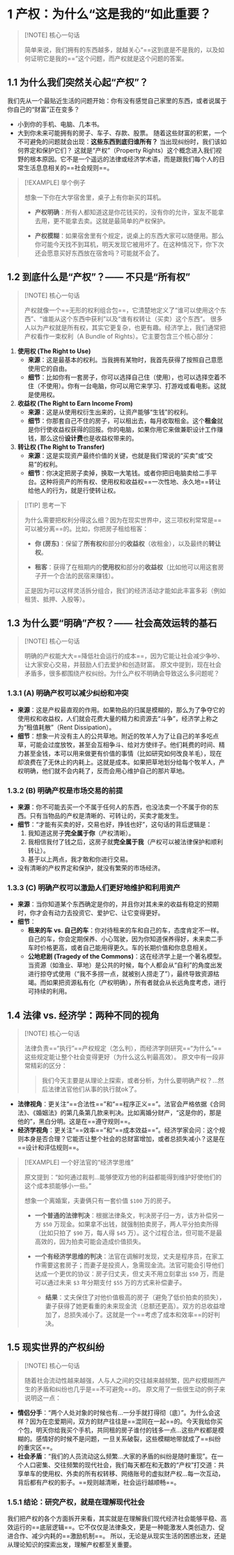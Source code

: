 # 1 产权：为什么“这是我的”如此重要？
> [!NOTE] 核心一句话
> 
> 简单来说，我们拥有的东西越多，就越关心“==这到底是不是我的，以及如何证明它是我的==”这个问题，而产权就是这个问题的答案。
## 1.1 为什么我们突然关心起“产权”？
我们先从一个最贴近生活的问题开始：你有没有感觉自己家里的东西，或者说属于你自己的“财富”正在变多？
- 小到你的手机、电脑、几本书。
- 大到你未来可能拥有的房子、车子、存款、股票。
随着这些财富的积累，一个不可避免的问题就会出现：**这些东西到底归谁所有？** 当出现纠纷时，我们该如何界定和保护它们？
这就是“产权”（Property Rights）这个概念进入我们视野的根本原因。它不是一个遥远的法律或经济学术语，而是跟我们每个人的日常生活息息相关的==社会规则==。
> [!EXAMPLE] 举个例子
> 
> 想象一下你在大学宿舍里，桌子上有你新买的耳机。
> 
> - **产权明确**：所有人都知道这是你花钱买的，没有你的允许，室友不能拿去用，更不能拿去卖。这就是最简单的产权保护。
>     
> - **产权模糊**：如果宿舍里有个规定，说桌上的东西大家可以随便用。那么你可能今天找不到耳机，明天发现它被用坏了。在这种情况下，你下次还会愿意买好东西放在宿舍吗？可能就不会了。
>     
## 1.2 到底什么是“产权”？—— 不只是“所有权”
> [!NOTE] 核心一句话
> 
> 产权就像一个==无形的权利组合包==，它清楚地定义了“谁可以使用这个东西”、“谁能从这个东西中获利”以及“谁有权转让（买卖）这个东西”。
很多人以为产权就是所有权，其实它更复杂，也更有趣。经济学上，我们通常把产权看作一束权利（A Bundle of Rights）。它主要包含三个核心部分：
1. **使用权 (The Right to Use)**
    - **来源**：这是最基本的权利。当我拥有某物时，我首先获得了按照自己意愿使用它的自由。
    - **细节**：比如你有一套房子，你可以选择自己住（使用），也可以选择空着不住（不使用）。你有一台电脑，你可以用它来学习、打游戏或看电影。这就是使用权。
2. **收益权 (The Right to Earn Income From)**
    - **来源**：这是从使用权衍生出来的，让资产能够“生钱”的权利。
    - **细节**：你那套自己不住的房子，可以租出去，每月收取租金。这个**租金**就是你行使收益权获得的回报。你的电脑，如果你用它来做兼职设计工作赚钱，那么这份**设计费**也是收益权带来的。
3. **转让权 (The Right to Transfer)**
    - **来源**：这是实现资产最终价值的关键，也就是我们常说的“买卖”或“交易”的权利。
    - **细节**：你决定把房子卖掉，换取一大笔钱。或者你把旧电脑卖给二手平台。这种将资产的所有权、使用权和收益权==一次性地、永久地==转让给他人的行为，就是行使转让权。
> [!TIP] 思考一下
> 
> 为什么需要把权利分得这么细？因为在现实世界中，这三项权利常常是==可以被分离==的。比如，你把房子租给租客：
> 
> - **你 (房东)**：保留了**所有权**和部分的**收益权**（收租金），以及最终的**转让权**。
>     
> - **租客**：获得了在租期内的**使用权**和部分的**收益权**（比如他可以用这套房子开一个合法的民宿来赚钱）。
>     
> 
> 正是因为可以这样灵活拆分组合，我们的经济活动才能如此丰富多彩（例如租赁、抵押、入股等）。
## 1.3 为什么要“明确”产权？—— 社会高效运转的基石
> [!NOTE] 核心一句话
> 
> 明确的产权能大大==降低社会运行的成本==，因为它能让社会减少争吵、让大家安心交易，并鼓励人们去爱护和创造财富。
原文中提到，现在社会矛盾多，很多都围绕产权纠纷。为什么产权不明确会导致这么多问题呢？
### 1.3.1 (A) 明确产权可以减少纠纷和冲突
- **来源**：这是产权最直观的作用。如果物品的归属是模糊的，那么为了争夺它的使用权和收益权，人们就会花费大量的精力和资源去“斗争”，经济学上称之为“租值耗散”（Rent Dissipation）。
- **细节**：想象一片没有主人的公共草地。附近的牧羊人为了让自己的羊多吃点草，可能会过度放牧，甚至会互相争斗、给对方使绊子。他们耗费的时间、精力甚至金钱，本可以用来做更有价值的事情（比如研究如何改良羊毛），现在却浪费在了无休止的内耗上。这就是成本。如果把草地划分给每个牧羊人，产权明确，他们就不会内耗了，反而会用心维护自己的那片草地。
### 1.3.2 (B) 明确产权是市场交易的前提
- **来源**：你不可能去买一个不属于任何人的东西，也没法卖一个不属于你的东西。只有当物品的产权是清晰的、可转让的，买卖才能发生。
- **细节**：“才能有买卖的好，交易也好，挣钱也好”，这句话的背后逻辑是：
    1. 我知道这房子**完全属于你**（产权清晰）。
    2. 我相信我付了钱之后，这房子就**完全属于我**（产权可以被法律保护和顺利转让）。
    3. 基于以上两点，我才敢和你进行交易。
- 没有清晰的产权界定和保护，就没有繁荣的市场经济。
### 1.3.3 (C) 明确产权可以激励人们更好地维护和利用资产
- **来源**：当你知道某个东西确定是你的，并且你对其未来的收益有稳定的预期时，你才会有动力去投资它、爱护它、让它变得更好。
- **细节**：
    - **租来的车 vs. 自己的车**：你对待租来的车和自己的车，态度肯定不一样。自己的车，你会定期保养、小心驾驶，因为你知道保养得好，未来卖二手车时价格更高，或者自己能用得更久。车的长期价值和你息息相关。
    - **公地悲剧 (Tragedy of the Commons)**：这在经济学上是一个著名模型。当资源（如渔业、草地）是公共的时候，每个人都会从“自利”的角度出发进行掠夺式使用（“我不多捞一点，就被别人捞走了”），最终导致资源枯竭。而如果把资源私有化（产权明确），所有者就会从长远角度考虑，进行可持续的利用。
## 1.4 法律 vs. 经济学：两种不同的视角
> [!NOTE] 核心一句话
> 
> 法律负责==“执行”==产权规定（怎么判），而经济学则研究==“为什么”==这些规定能让整个社会变得更好（为什么这么判最高效）。
原文中有一段非常精彩的区分：
> > 我们今天主要是从理论上探索，或者分析，为什么要明确产权？...然后法律法官他们从事的执行就ok了。
- **法律视角**：更关注“==合法性==”和“==程序正义==”。法官会严格依据《合同法》、《婚姻法》的第几条第几款来判决。比如离婚分财产，“这是你的，那是他的”，黑白分明。这是在==遵守规则==。
- **经济学视角**：更关注“==效率==”和“==成本效益==”。经济学家会问：这个规则本身是否合理？它能否让整个社会的总财富增加，或者总损失减小？这是在==设计和评估规则==。
> [!EXAMPLE] 一个好法官的“经济学思维”
> 
> 原文提到：“如何通过裁判...能够使双方他的利益都能得到维护好使他们的这个成本损能够小一些。”
> 
> 想象一个离婚案，夫妻俩只有一套价值 `$100` 万的房子。
> 
> - **一个普通的法律判决**：根据法律条文，判决房子归一方，该方补偿另一方 `$50` 万现金。如果拿不出钱，就强制拍卖房子，两人平分拍卖所得（比如只拍了 `$90` 万，每人得 `$45` 万）。这个过程合法，但可能不是最高效的，因为拍卖可能会造成价值损失。
>     
> - **一个有经济学思维的判决**：法官在调解时发现，丈夫是程序员，在家工作需要这套房子；而妻子是投资人，急需现金流。法官可能会引导他们达成一个更优的协议：房子归丈夫，但丈夫不用立刻拿出 `$50` 万，而是可以通过未来 `$3` 年分期支付 `$55` 万的方式来补偿妻子。
>     
>     - **结果**：丈夫保住了对他价值极高的房子（避免了低价拍卖的损失），妻子获得了她更看重的未来现金流（总额还更高）。双方的总收益增加了，总损失减小了。这就是一个==考虑了成本和效率==的好判决。
>         
## 1.5 现实世界的产权纠纷
> [!NOTE] 核心一句话
> 
> 随着社会流动性越来越强，人与人之间的交往越来越频繁，因产权模糊而产生的矛盾和纠纷也几乎是==不可避免==的。
原文用了一些很生动的例子来说明这一点：
- **情侣分手**：“两个人处对象的时候也有...一分手就打得彻（底）”。为什么会这样？因为在恋爱期间，双方的财产往往是==混同在一起==的。今天我给你买个包，明天你给我买个手机，共同租的房子谁付的钱多一点...这些产权都是模糊的。感情好的时候不是问题，一旦关系破裂，这些模糊地带就成了==纠纷的重灾区==。
- **社会矛盾**：“我们的人员流动这么频繁...大家的矛盾的纠纷是随时重现”。在一个人口密集、交往频繁的现代社会，我们每天都在和无数的“产权”打交道：共享单车的使用权、外卖的所有权转移、网络账号的虚拟财产权...每一次互动，背后都有产权的影子。==规则越清晰，社会运行越顺畅==。
### 1.5.1 结论：研究产权，就是在理解现代社会
我们把产权的各个方面拆开来看，其实就是在理解我们现代经济社会能够平稳、高效运行的==底层逻辑==。它不仅仅是法律条文，更是一种能激发人类创造力、促进合作、减少内耗的==激励机制==。
所以，无论是从现实生活的困惑出发，还是从理论知识的探索出发，理解产权都至关重要。